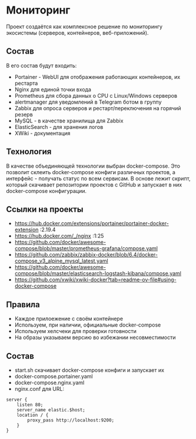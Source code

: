 # Мониторинг
Проект создаётся как комплексное решение по мониторингу экосистемы (серверов, контейнеров, веб-приложений). 
## Состав
В его состав будут входить:
* Portainer - WebUI для отображения работающих контейнеров, их рестарта
* Nginx для единой точки входа
* Prometheus для сбора данных о CPU c Linux/Windows серверов
* alertmanager для уведомлений в Telegram ботом в группу
* Zabbix для опроса серверов и рестарт/переключения на горячий резерв
* MySQL - в качестве хранилища для Zabbix
* ElasticSearch - для хранения логов
* XWiki - документация 
## Технология
В качестве объединяющей технологии выбран docker-compose. Это позволит склеить docker-compose конфиги различных проектов, а интерфейс - получать статус по всем сервисам.
В основе лежит скрипт, который скачивает репозитории проектов с GitHub и запускает в них docker-compose конфигурации.
## Ссылки на проекты
* https://hub.docker.com/extensions/portainer/portainer-docker-extension :2.19.4
* https://hub.docker.com/_/nginx :1:25
* https://github.com/docker/awesome-compose/blob/master/prometheus-grafana/compose.yaml
* https://github.com/zabbix/zabbix-docker/blob/6.4/docker-compose_v3_alpine_mysql_latest.yaml
* https://github.com/docker/awesome-compose/blob/master/elasticsearch-logstash-kibana/compose.yaml
* https://github.com/xwiki/xwiki-docker?tab=readme-ov-file#using-docker-compose
## Правила
* Каждое прилоежение с своём контейнере
* Используем, при наличии, официальные docker-compose
* Используем хелсчеки для проверки готовности
* На образы указываем версию во избежании несовместимости
## Состав
* start.sh скачивает docker-compose конфиги и запускает их
* docker-compose.portainer.yaml
* docker-compose.nginx.yaml
* nginx.conf для URL:
```
server {
    listen 80;
    server_name elastic.$host;
    location / {
        proxy_pass http://localhost:9200;
    }
}
```
